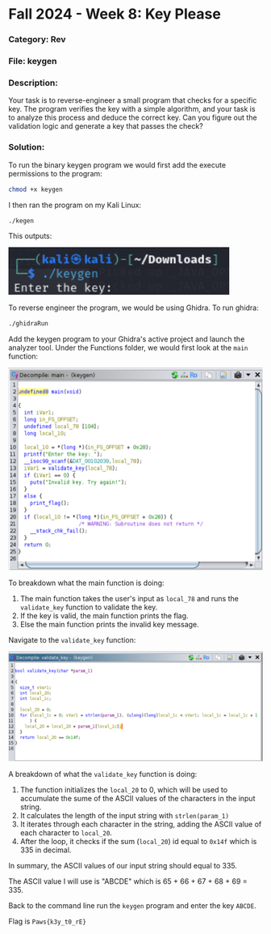 # Fall 2024 - Week 8: Key Please

### Category: Rev

### File: keygen

### Description:
Your task is to reverse-engineer a small program that checks for a specific key. The program verifies the key with a simple algorithm, and your task is to analyze this process and deduce the correct key. Can you figure out the validation logic and generate a key that passes the check?

### Solution:
To run the binary keygen program we would first add the execute permissions to the program:
```bash
chmod +x keygen
```

I then ran the program on my Kali Linux:
```bash
./kegen
```
This outputs:

![image1](../static/images/FA24W8-1.png)

To reverse engineer the program, we would be using Ghidra. To run ghidra:
```bash
./ghidraRun
```

Add the keygen program to your Ghidra's active project and launch the analyzer tool. Under the Functions folder, we would first look at the `main` function:

![image2](../static/images/FA24W8-2.png)

To breakdown what the main function is doing:
1. The main function takes the user's input as `local_78` and runs the `validate_key` function to validate the key. 
2. If the key is valid, the main function prints the flag.
3. Else the main function prints the invalid key message.

Navigate to the `validate_key` function:

![image3](../static/images/FA24W8-3.png)

A breakdown of what the `validate_key` function is doing:
1. The function initializes the `local_20` to 0, which will be used to accumulate the sume of the ASCII values of the characters in the input string.
2. It calculates the length of the input string with `strlen(param_1)`
3. It iterates through each character in the string, adding the ASCII value of each character to `local_20`.
4. After the loop, it checks if the sum (`local_20`) id equal to `0x14f` which is 335 in decimal.

In summary, the ASCII values of our input string should equal to 335.

The ASCII value I will use is "ABCDE" which is 65 + 66 + 67 + 68 + 69 = 335.

Back to the command line run the `keygen` program and enter the key `ABCDE`.

Flag is `Paws{k3y_t0_rE}`
